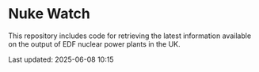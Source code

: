 # Nuke Watch

This repository includes code for retrieving the latest information available on the output of EDF nuclear power plants in the UK.

Last updated: 2025-06-08 10:15